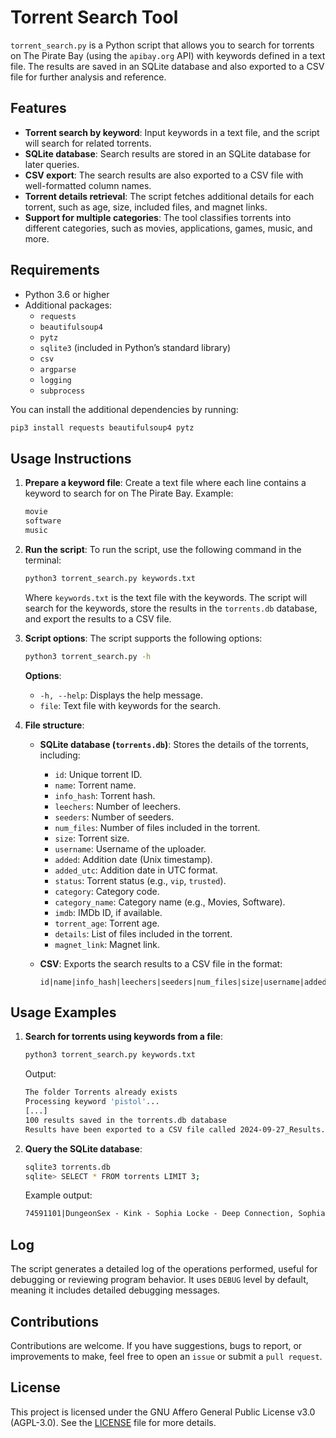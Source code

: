 # Torrent Search Tool

`torrent_search.py` is a Python script that allows you to search for torrents on The Pirate Bay (using the `apibay.org` API) with keywords defined in a text file. The results are saved in an SQLite database and also exported to a CSV file for further analysis and reference.

## Features

- **Torrent search by keyword**: Input keywords in a text file, and the script will search for related torrents.
- **SQLite database**: Search results are stored in an SQLite database for later queries.
- **CSV export**: The search results are also exported to a CSV file with well-formatted column names.
- **Torrent details retrieval**: The script fetches additional details for each torrent, such as age, size, included files, and magnet links.
- **Support for multiple categories**: The tool classifies torrents into different categories, such as movies, applications, games, music, and more.

## Requirements

- Python 3.6 or higher
- Additional packages:
  - `requests`
  - `beautifulsoup4`
  - `pytz`
  - `sqlite3` (included in Python’s standard library)
  - `csv`
  - `argparse`
  - `logging`
  - `subprocess`

You can install the additional dependencies by running:

```bash
pip3 install requests beautifulsoup4 pytz
```

## Usage Instructions

1. **Prepare a keyword file**:
   Create a text file where each line contains a keyword to search for on The Pirate Bay. Example:

   ```txt
   movie
   software
   music
   ```

2. **Run the script**:
   To run the script, use the following command in the terminal:

   ```bash
   python3 torrent_search.py keywords.txt
   ```

   Where `keywords.txt` is the text file with the keywords. The script will search for the keywords, store the results in the `torrents.db` database, and export the results to a CSV file.

3. **Script options**:
   The script supports the following options:

   ```bash
   python3 torrent_search.py -h
   ```

   **Options**:
   - `-h, --help`: Displays the help message.
   - `file`: Text file with keywords for the search.

4. **File structure**:
   - **SQLite database (`torrents.db`)**: Stores the details of the torrents, including:
     - `id`: Unique torrent ID.
     - `name`: Torrent name.
     - `info_hash`: Torrent hash.
     - `leechers`: Number of leechers.
     - `seeders`: Number of seeders.
     - `num_files`: Number of files included in the torrent.
     - `size`: Torrent size.
     - `username`: Username of the uploader.
     - `added`: Addition date (Unix timestamp).
     - `added_utc`: Addition date in UTC format.
     - `status`: Torrent status (e.g., `vip`, `trusted`).
     - `category`: Category code.
     - `category_name`: Category name (e.g., Movies, Software).
     - `imdb`: IMDb ID, if available.
     - `torrent_age`: Torrent age.
     - `details`: List of files included in the torrent.
     - `magnet_link`: Magnet link.

   - **CSV**: Exports the search results to a CSV file in the format:

     ```csv
     id|name|info_hash|leechers|seeders|num_files|size|username|added|added_utc|status|category|category_name|imdb|torrent_age|details|magnet_link
     ```

## Usage Examples

1. **Search for torrents using keywords from a file**:

   ```bash
   python3 torrent_search.py keywords.txt
   ```

   Output:

   ```bash
   The folder Torrents already exists
   Processing keyword 'pistol'...
   [...]
   100 results saved in the torrents.db database
   Results have been exported to a CSV file called 2024-09-27_Results.csv
   ```

2. **Query the SQLite database**:

   ```bash
   sqlite3 torrents.db
   sqlite> SELECT * FROM torrents LIMIT 3;
   ```

   Example output:

   ```txt
   74591101|DungeonSex - Kink - Sophia Locke - Deep Connection, Sophia and Tommy Pistol 720p|8F600F390F079F16E0B4E49E133CA28854710CA3|3|12|1|2781502161|Yurievij|1707652679|2024-02-11 11:57:59|vip|505|HD - Movies||7 months||magnet:?xt=urn:btih:8f600f390f079f16e0b4e49e133ca28854710ca3&dn=DungeonSex+-+Deep+Connection+-+Sophia+Locke+and+Tommy+Pistol,+Feb+9,+2024_720p.mp4&tr=udp://tracker.openbittorrent.com:80&tr=udp://tracker.opentrackr.org:1337/announce
   ```

## Log

The script generates a detailed log of the operations performed, useful for debugging or reviewing program behavior. It uses `DEBUG` level by default, meaning it includes detailed debugging messages.

## Contributions

Contributions are welcome. If you have suggestions, bugs to report, or improvements to make, feel free to open an `issue` or submit a `pull request`.

## License

This project is licensed under the GNU Affero General Public License v3.0 (AGPL-3.0). See the [LICENSE](LICENSE) file for more details.
